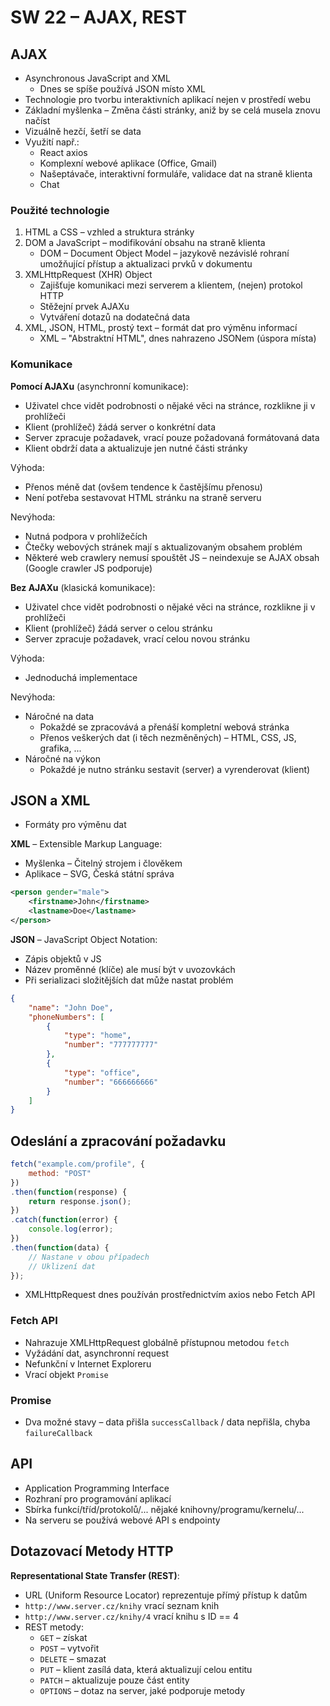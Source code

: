 # SW 22 – AJAX, REST

## AJAX

* Asynchronous JavaScript and XML
  * Dnes se spíše používá JSON místo XML
* Technologie pro tvorbu interaktivních aplikací nejen v prostředí webu
* Základní myšlenka – Změna části stránky, aniž by se celá musela znovu načíst
* Vizuálně hezčí, šetří se data
* Využití např.:
  * React axios
  * Komplexní webové aplikace (Office, Gmail)
  * Našeptávače, interaktivní formuláře, validace dat na straně klienta
  * Chat

### Použité technologie

1. HTML a CSS – vzhled a struktura stránky
2. DOM a JavaScript – modifikování obsahu na straně klienta
    * DOM – Document Object Model – jazykově nezávislé rohraní umožňující přístup a aktualizaci prvků v dokumentu
3. XMLHttpRequest (XHR) Object
    * Zajišťuje komunikaci mezi serverem a klientem, (nejen) protokol HTTP
    * Stěžejní prvek AJAXu
    * Vytváření dotazů na dodatečná data
4. XML, JSON, HTML, prostý text – formát dat pro výměnu informací
    * XML – "Abstraktní HTML", dnes nahrazeno JSONem (úspora místa)

### Komunikace

__Pomocí AJAXu__ (asynchronní komunikace):

* Uživatel chce vidět podrobnosti o nějaké věci na stránce, rozklikne ji v prohlížeči
* Klient (prohlížeč) žádá server o konkrétní data
* Server zpracuje požadavek, vrací pouze požadovaná formátovaná data
* Klient obdrží data a aktualizuje jen nutné části stránky

Výhoda:

* Přenos méně dat (ovšem tendence k častějšímu přenosu)
* Není potřeba sestavovat HTML stránku na straně serveru

Nevýhoda:

* Nutná podpora v prohlížečích
* Čtečky webových stránek mají s aktualizovaným obsahem problém
* Některé web crawlery nemusí spouštět JS – neindexuje se AJAX obsah (Google crawler JS podporuje)

__Bez AJAXu__ (klasická komunikace):

* Uživatel chce vidět podrobnosti o nějaké věci na stránce, rozklikne ji v prohlížeči
* Klient (prohlížeč) žádá server o celou stránku
* Server zpracuje požadavek, vrací celou novou stránku

Výhoda:

* Jednoduchá implementace

Nevýhoda:

* Náročné na data
  * Pokaždé se zpracovává a přenáší kompletní webová stránka
  * Přenos veškerých dat (i těch nezměněných) – HTML, CSS, JS, grafika, ...
* Náročné na výkon
  * Pokaždé je nutno stránku sestavit (server) a vyrenderovat (klient)

## JSON a XML

* Formáty pro výměnu dat

__XML__ – Extensible Markup Language:

* Myšlenka – Čitelný strojem i člověkem
* Aplikace – SVG, Česká státní správa

``` xml
<person gender="male">
    <firstname>John</firstname>
    <lastname>Doe</lastname>
</person> 
```

__JSON__ – JavaScript Object Notation:

* Zápis objektů v JS
* Název proměnné (klíče) ale musí být v uvozovkách
* Při serializaci složitějších dat může nastat problém

``` json
{
    "name": "John Doe",
    "phoneNumbers": [
        {
            "type": "home",
            "number": "777777777"
        },
        {
            "type": "office",
            "number": "666666666"
        }
    ]
}
```

## Odeslání a zpracování požadavku

``` javascript
fetch("example.com/profile", {
    method: "POST"
})
.then(function(response) {
    return response.json();
})
.catch(function(error) {
    console.log(error);
})
.then(function(data) {
    // Nastane v obou případech
    // Uklizení dat
});
```

* XMLHttpRequest dnes používán prostřednictvím axios nebo Fetch API

### Fetch API

* Nahrazuje XMLHttpRequest globálně přístupnou metodou `fetch`
* Vyžádání dat, asynchronní request
* Nefunkční v Internet Exploreru
* Vrací objekt `Promise`

### Promise

* Dva možné stavy – data přišla `successCallback` / data nepřišla, chyba `failureCallback`

## API

* Application Programming Interface
* Rozhraní pro programování aplikací
* Sbírka funkcí/tříd/protokolů/... nějaké knihovny/programu/kernelu/...
* Na serveru se používá webové API s endpointy

## Dotazovací Metody HTTP

__Representational State Transfer (REST)__:

* URL (Uniform Resource Locator) reprezentuje přímý přístup k datům
* `http://www.server.cz/knihy` vrací seznam knih
* `http://www.server.cz/knihy/4` vrací knihu s ID == 4
* REST metody:
  * `GET` – získat
  * `POST` – vytvořit
  * `DELETE` – smazat
  * `PUT` – klient zasílá data, která aktualizují celou entitu
  * `PATCH` – aktualizuje pouze část entity
  * `OPTIONS` – dotaz na server, jaké podporuje metody
